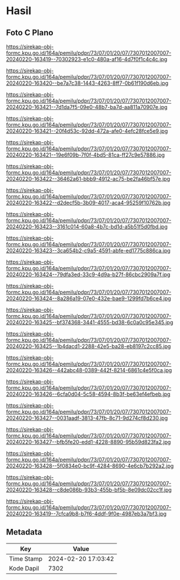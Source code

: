 # Hasil

## Foto C Plano

https://sirekap-obj-formc.kpu.go.id/164a/pemilu/pdpr/73/07/01/20/07/7307012007007-20240220-163419--70302923-e1c0-480a-af16-4d7f0f1c4c4c.jpg

https://sirekap-obj-formc.kpu.go.id/164a/pemilu/pdpr/73/07/01/20/07/7307012007007-20240220-163420--be7a7c38-1443-4263-8ff7-0b61f190d6eb.jpg

https://sirekap-obj-formc.kpu.go.id/164a/pemilu/pdpr/73/07/01/20/07/7307012007007-20240220-163421--7d1da7f5-09e0-48b7-ba7d-aa811a70907e.jpg

https://sirekap-obj-formc.kpu.go.id/164a/pemilu/pdpr/73/07/01/20/07/7307012007007-20240220-163421--20f4d53c-92dd-472a-afe0-4efc28fce5e9.jpg

https://sirekap-obj-formc.kpu.go.id/164a/pemilu/pdpr/73/07/01/20/07/7307012007007-20240220-163421--19e6f09b-7f0f-4bd5-81ca-ff27c9e57886.jpg

https://sirekap-obj-formc.kpu.go.id/164a/pemilu/pdpr/73/07/01/20/07/7307012007007-20240220-163422--36462a61-bbb9-4912-ac75-be2fa46bf57e.jpg

https://sirekap-obj-formc.kpu.go.id/164a/pemilu/pdpr/73/07/01/20/07/7307012007007-20240220-163422--d2decf5b-3b09-4017-aca4-95259f10762b.jpg

https://sirekap-obj-formc.kpu.go.id/164a/pemilu/pdpr/73/07/01/20/07/7307012007007-20240220-163423--3161c014-60a8-4b7c-bd1d-a5b51f5d0fbd.jpg

https://sirekap-obj-formc.kpu.go.id/164a/pemilu/pdpr/73/07/01/20/07/7307012007007-20240220-163423--3ca654b2-c9a5-4591-abfe-ed1775c886ca.jpg

https://sirekap-obj-formc.kpu.go.id/164a/pemilu/pdpr/73/07/01/20/07/7307012007007-20240220-163424--79dfa3ed-33c9-4d9a-b27f-86cbc2909a7f.jpg

https://sirekap-obj-formc.kpu.go.id/164a/pemilu/pdpr/73/07/01/20/07/7307012007007-20240220-163424--8a286a19-07e0-432e-bae9-1299fd7b6ce4.jpg

https://sirekap-obj-formc.kpu.go.id/164a/pemilu/pdpr/73/07/01/20/07/7307012007007-20240220-163425--bf374368-3441-4555-bd38-6c0a0c95e345.jpg

https://sirekap-obj-formc.kpu.go.id/164a/pemilu/pdpr/73/07/01/20/07/7307012007007-20240220-163425--1b4dacd1-2288-42e5-ba28-eb8197c2cc85.jpg

https://sirekap-obj-formc.kpu.go.id/164a/pemilu/pdpr/73/07/01/20/07/7307012007007-20240220-163426--442abc48-0389-442f-8214-6861c4e5f0ca.jpg

https://sirekap-obj-formc.kpu.go.id/164a/pemilu/pdpr/73/07/01/20/07/7307012007007-20240220-163426--6cfa0d04-5c58-4594-8b3f-be63ef4efbeb.jpg

https://sirekap-obj-formc.kpu.go.id/164a/pemilu/pdpr/73/07/01/20/07/7307012007007-20240220-163427--0031aadf-3813-47fb-8c71-9d274cf8d230.jpg

https://sirekap-obj-formc.kpu.go.id/164a/pemilu/pdpr/73/07/01/20/07/7307012007007-20240220-163427--bfb5fe20-edd1-4228-8890-95b59d823fa2.jpg

https://sirekap-obj-formc.kpu.go.id/164a/pemilu/pdpr/73/07/01/20/07/7307012007007-20240220-163428--5f0834e0-bc9f-4284-8690-4e6cb7b292a2.jpg

https://sirekap-obj-formc.kpu.go.id/164a/pemilu/pdpr/73/07/01/20/07/7307012007007-20240220-163428--c8de086b-93b3-455b-bf5b-8e09dc02cc1f.jpg

https://sirekap-obj-formc.kpu.go.id/164a/pemilu/pdpr/73/07/01/20/07/7307012007007-20240220-163419--7cfca9b8-b7f6-4ddf-9f0e-4987eb3a7bf3.jpg


## Metadata

| Key        | Value               |
| ---------- | ------------------- |
| Time Stamp | 2024-02-20 17:03:42 |
| Kode Dapil | 7302                |



